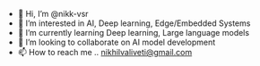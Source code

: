 - 👋 Hi, I’m @nikk-vsr
- 👀 I’m interested in AI, Deep learning, Edge/Embedded Systems 
- 🌱 I’m currently learning Deep learning, Large language models
- 💞️ I’m looking to collaborate on AI model development
- 📫 How to reach me .. nikhilvaliveti@gmail.com

<!---
nikk-vsr/nikk-vsr is a ✨ special ✨ repository because its `README.md` (this file) appears on your GitHub profile.
You can click the Preview link to take a look at your changes.
--->
